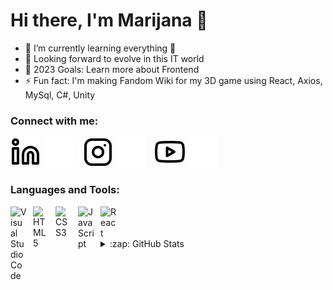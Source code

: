 # Hi there, I'm Marijana 👋 

- 🌱 I’m currently learning everything 🤣
- 👯 Looking forward to evolve in this IT world
- 🥅 2023 Goals: Learn more about Frontend
- ⚡ Fun fact: I'm making Fandom Wiki for my 3D game using React, Axios, MySql, C#, Unity

### Connect with me:

[![website](./img/linkedin-light.svg)](https://linkedin.com/in/marijana-vranjes#gh-light-mode-only)
[![website](./img/linkedin-dark.svg)](https://linkedin.com/in/marijana-vranjes/#gh-dark-mode-only)
&nbsp;&nbsp;
[![website](./img/instagram-light.svg)](https://instagram.com/marijana_vranjes/#gh-light-mode-only)
[![website](./img/instagram-dark.svg)](https://instagram.com/marijana_vranjes/#gh-dark-mode-only)
&nbsp;&nbsp;
[![website](./img/youtube-light.svg)](https://youtube.com/@marijanavranjes#gh-light-mode-only)
[![website](./img/youtube-dark.svg)](https://youtube.com/@marijanavranjes#gh-dark-mode-only)

### Languages and Tools:

<img align="left" alt="Visual Studio Code" width="26px" src='./img/visualstudiocode' style="padding-right:10px;" />
<img align="left" alt="HTML5" width="26px" src="https://cdn.jsdelivr.net/gh/devicons/devicon/icons/html5/html5-original.svg" style="padding-right:10px;" />
<img align="left" alt="CSS3" width="26px" src="https://cdn.jsdelivr.net/gh/devicons/devicon/icons/css3/css3-original.svg" style="padding-right:10px;" />
<img align="left" alt="JavaScript" width="26px" src="https://cdn.jsdelivr.net/gh/devicons/devicon/icons/javascript/javascript-original.svg" style="padding-right:10px;" />
<img align="left" alt="React" width="26px" src="https://cdn.jsdelivr.net/gh/devicons/devicon/icons/react/react-original.svg" style="padding-right:10px;" />
<br><br><br>
<details>
 <summary>:zap: GitHub Stats</summary>

  <img align="left" alt="marijana-vranjes's GitHub Stats" src="https://github-readme-stats.vercel.app/api?username=marijana-vranjes&show_icons=true&hide_border=false&title_color=ff652f&icon_color=FFE400&bg_color=09131B&text_color=ffffff&border_color=0c1a25" />
</details>
